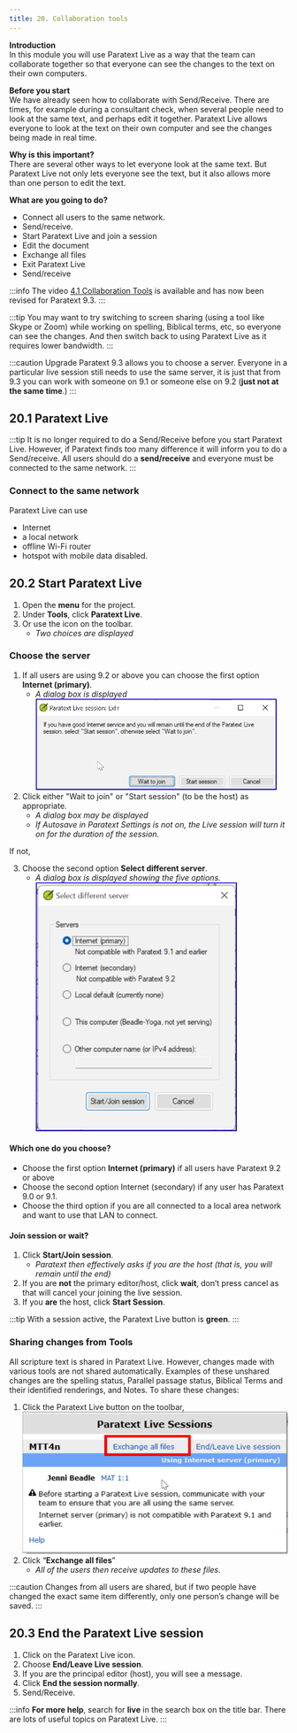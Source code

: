```yaml
---
title: 20. Collaboration tools
---
```


**Introduction**  
In this module you will use Paratext Live as a way that the team can collaborate together so that everyone can see the changes to the text on their own computers.

**Before you start**  
We have already seen how to collaborate with Send/Receive. There are times, for example during a consultant check, when several people need to look at the same text, and perhaps edit it together. Paratext Live allows everyone to look at the text on their own computer and see the changes being made in real time.

**Why is this important?**  
There are several other ways to let everyone look at the same text. But Paratext Live not only lets everyone see the text, but it also allows more than one person to edit the text.

**What are you going to do?**  
-  Connect all users to the same network.
-  Send/receive.
-  Start Paratext Live and join a session
-  Edit the document
-  Exchange all files
-  Exit Paratext Live
-  Send/receive

:::info
The video [4.1 Collaboration Tools](https://vimeo.com/641947293) is available and has now been revised for Paratext 9.3.
:::

:::tip 
You may want to try switching to screen sharing (using a tool like Skype or Zoom) while working on spelling, Biblical terms, etc, so everyone can see the changes. And then switch back to using Paratext Live as it requires lower bandwidth.
:::

:::caution Upgrade
Paratext 9.3 allows you to choose a server. Everyone in a particular live session still needs to use the same server, it is just that from 9.3 you can work with someone on 9.1 or someone else on 9.2 (**just not at the same time**.)
:::
## 20.1 Paratext Live
:::tip 
It is no longer required to do a Send/Receive before you start Paratext Live. However, if Paratext finds too many difference it will inform you to do a Send/receive.  All users should do a **send/receive** and everyone must be connected to the same network. 
:::

### Connect to the same network 

Paratext Live can use  
-  Internet
-  a local network
-  offline Wi-Fi router
-  hotspot with mobile data disabled.

#####

## 20.2 Start Paratext Live
1. Open the **menu** for the project.
1. Under **Tools**, click **Paratext Live**.
1. Or use the icon on the toolbar.  
    -  *Two choices are displayed*  



### Choose the server
1.  If all users are using 9.2 or above you can choose the first option **Internet (primary)**.
     -  *A dialog box is displayed*  
    ![](../media/090e8af3c816f38bb148c7a51a9eb7ba.png)
2.  Click either "Wait to join" or "Start session" (to be the host) as appropriate.  
    -  *A dialog box may be displayed*  
    -  *If Autosave in Paratext Settings is not on, the Live session will turn it on for the duration of the session.*  

If not,

3.  Choose the second option **Select different server**.    
    -  *A dialog box is displayed showing the five options.*  
    ![](../media/7b74b82d46ecc1bc5ab1844cc2923843.png)  

#### Which one do you choose?  
-  Choose the first option **Internet (primary)** if all users have Paratext 9.2 or above
-  Choose the second option Internet (secondary) if any user has Paratext 9.0 or 9.1.
-  Choose the third option if you are all connected to a local area network and want to use that LAN to connect.

#### Join session or wait?
1.  Click **Start/Join session**.
     -  *Paratext then effectively asks if you are the host (that is, you will remain until the end)*
2.  If you are **not** the primary editor/host, click **wait**, don’t press cancel as that will cancel your joining the live session.
3.  If you **are** the host, click **Start Session**.

:::tip
With a session active, the Paratext Live button is **green**.
:::

### Sharing changes from Tools
All scripture text is shared in Paratext Live. However, changes made with various tools are not shared automatically. Examples of these unshared changes are the spelling status, Parallel passage status, Biblical Terms and their identified renderings, and Notes. To share these changes:

1.  Click the Paratext Live button on the toolbar,  
    ![](../media/PL-exchange.png)
1.  Click “**Exchange all files**”  
    - *All of the users then receive updates to these files.*

:::caution
Changes from all users are shared, but if two people have changed the exact same item differently, only one person’s change will be saved.
:::

## 20.3 End the Paratext Live session
1.  Click on the Paratext Live icon.
1.  Choose **End/Leave Live session**.
1.  If you are the principal editor (host), you will see a message.
1.  Click **End the session normally**.
1.  Send/Receive.

:::info
**For more help**, search for **live** in the search box on the title bar. There are lots of useful topics on Paratext Live.
:::
